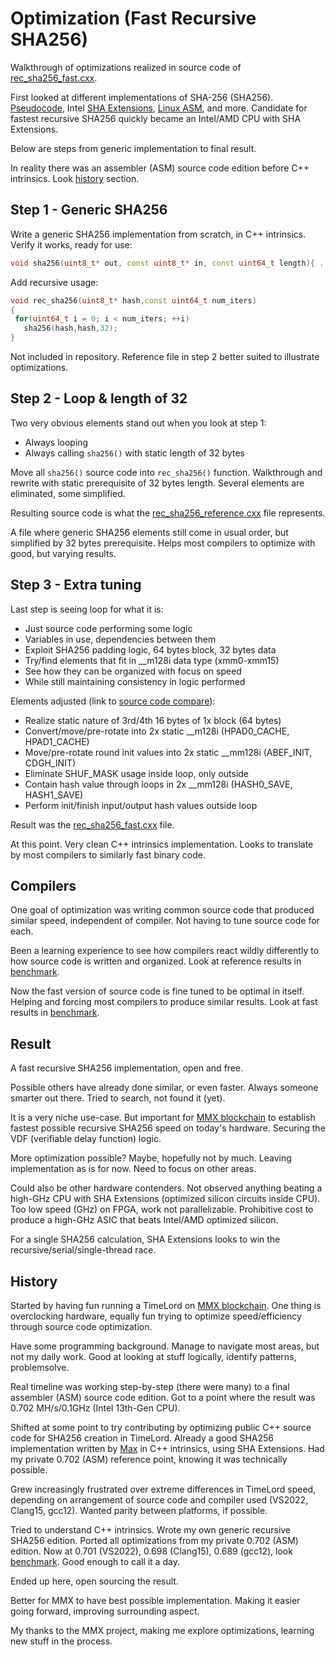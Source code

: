 # Optimization (Fast Recursive SHA256)

Walkthrough of optimizations realized in source code of [rec_sha256_fast.cxx](rec_sha256_fast.cxx).

First looked at different implementations of SHA-256 (SHA256). [Pseudocode](https://en.wikipedia.org/wiki/SHA-2#Pseudocode),
Intel [SHA Extensions](https://www.intel.com/content/www/us/en/developer/articles/technical/intel-sha-extensions.html),
[Linux ASM](https://github.com/torvalds/linux/blob/master/arch/x86/crypto/sha256_ni_asm.S), and more. Candidate for fastest recursive SHA256 quickly became an Intel/AMD CPU with SHA Extensions.

Below are steps from generic implementation to final result.

In reality there was an assembler (ASM) source code edition before C++ intrinsics. Look [history](#history) section.

## Step 1 - Generic SHA256

Write a generic SHA256 implementation from scratch, in C++ intrinsics. Verify it works, ready for use:
```c++
void sha256(uint8_t* out, const uint8_t* in, const uint64_t length){ ... }
```

Add recursive usage:
```c++
void rec_sha256(uint8_t* hash,const uint64_t num_iters)
{
 for(uint64_t i = 0; i < num_iters; ++i)
   sha256(hash,hash,32);
}
```
Not included in repository. Reference file in step 2 better suited to illustrate optimizations.

## Step 2 - Loop & length of 32

Two very obvious elements stand out when you look at step 1:
- Always looping
- Always calling `sha256()` with static length of 32 bytes

Move all `sha256()` source code into `rec_sha256()` function. Walkthrough and rewrite with static prerequisite of 32 bytes length. Several elements are eliminated, some simplified.

Resulting source code is what the [rec_sha256_reference.cxx](rec_sha256_reference.cxx) file represents.

A file where generic SHA256 elements still come in usual order, but simplified by 32 bytes prerequisite. Helps most compilers to optimize with good, but varying results.

## Step 3 - Extra tuning

Last step is seeing loop for what it is:
- Just source code performing some logic
- Variables in use, dependencies between them
- Exploit SHA256 padding logic, 64 bytes block, 32 bytes data
- Try/find elements that fit in __m128i data type (xmm0-xmm15)
- See how they can be organized with focus on speed
- While still maintaining consistency in logic performed

Elements adjusted (link to [source code compare](https://github.com/voidxno/fast-recursive-sha256/commit/2a98f204a396a52ecf979d026ccc985d019995c8)):
- Realize static nature of 3rd/4th 16 bytes of 1x block (64 bytes)
- Convert/move/pre-rotate into 2x static __m128i (HPAD0_CACHE, HPAD1_CACHE)
- Move/pre-rotate round init values into 2x static __mm128i (ABEF_INIT, CDGH_INIT)
- Eliminate SHUF_MASK usage inside loop, only outside
- Contain hash value through loops in 2x __mm128i (HASH0_SAVE, HASH1_SAVE)
- Perform init/finish input/output hash values outside loop

Result was the [rec_sha256_fast.cxx](rec_sha256_fast.cxx) file.

At this point. Very clean C++ intrinsics implementation. Looks to translate by most compilers to similarly fast binary code.

## Compilers

One goal of optimization was writing common source code that produced similar speed, independent of compiler. Not having to tune source code for each.

Been a learning experience to see how compilers react wildly differently to how source code is written and organized. Look at reference results in [benchmark](BENCHMARK.md).

Now the fast version of source code is fine tuned to be optimal in itself. Helping and forcing most compilers to produce similar results.
Look at fast results in [benchmark](BENCHMARK.md).

## Result

A fast recursive SHA256 implementation, open and free.

Possible others have already done similar, or even faster. Always someone smarter out there. Tried to search, not found it (yet).

It is a very niche use-case. But important for [MMX blockchain](https://github.com/madMAx43v3r/mmx-node) to establish fastest possible recursive SHA256 speed on today's hardware. Securing the VDF (verifiable delay function) logic.

More optimization possible? Maybe, hopefully not by much. Leaving implementation as is for now. Need to focus on other areas.

Could also be other hardware contenders. Not observed anything beating a high-GHz CPU with SHA Extensions (optimized silicon circuits inside CPU). Too low speed (GHz) on FPGA, work not parallelizable. Prohibitive cost to produce a high-GHz ASIC that beats Intel/AMD optimized silicon.

For a single SHA256 calculation, SHA Extensions looks to win the recursive/serial/single-thread race.

## History

Started by having fun running a TimeLord on [MMX blockchain](https://github.com/madMAx43v3r/mmx-node). One thing is overclocking hardware, equally fun trying to optimize speed/efficiency through source code optimization.

Have some programming background. Manage to navigate most areas, but not my daily work. Good at looking at stuff logically, identify patterns, problemsolve.

Real timeline was working step-by-step (there were many) to a final assembler (ASM) source code edition. Got to a point where the result was 0.702 MH/s/0.1GHz (Intel 13th-Gen CPU).

Shifted at some point to try contributing by optimizing public C++ source code for SHA256 creation in TimeLord. Already a good SHA256 implementation written by [Max](https://github.com/madMAx43v3r) in C++ intrinsics, using SHA Extensions. Had my private 0.702 (ASM) reference point, knowing it was technically possible.

Grew increasingly frustrated over extreme differences in TimeLord speed, depending on arrangement of source code and compiler used (VS2022, Clang15, gcc12). Wanted parity between platforms, if possible.

Tried to understand C++ intrinsics. Wrote my own generic recursive SHA256 edition. Ported all optimizations from my private 0.702 (ASM) edition. Now at 0.701 (VS2022), 0.698 (Clang15), 0.689 (gcc12), look [benchmark](BENCHMARK.md). Good enough to call it a day.

Ended up here, open sourcing the result.

Better for MMX to have best possible implementation. Making it easier going forward, improving surrounding aspect.

My thanks to the MMX project, making me explore optimizations, learning new stuff in the process.

<!-- eof -->
